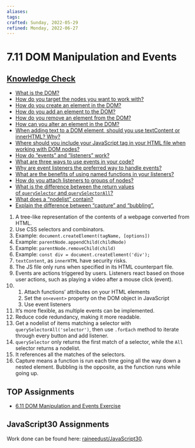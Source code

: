 ```yaml
---
aliases:
tags:
crafted: Sunday, 2022-05-29
refined: Monday, 2022-06-27
---
```


# 7.11 DOM Manipulation and Events

## [Knowledge Check](https://www.theodinproject.com/lessons/foundations-dom-manipulation-and-events#knowledge-check)

- [What is the DOM?](https://www.theodinproject.com/lessons/foundations-dom-manipulation-and-events#dom---document-object-model)
- [How do you target the nodes you want to work with?](https://www.theodinproject.com/lessons/foundations-dom-manipulation-and-events#targeting-nodes-with-selectors)
- [How do you create an element in the DOM?](https://www.theodinproject.com/lessons/foundations-dom-manipulation-and-events#element-creation)
- [How do you add an element to the DOM?](https://www.theodinproject.com/lessons/foundations-dom-manipulation-and-events#append-elements)
- [How do you remove an element from the DOM?](https://www.theodinproject.com/lessons/foundations-dom-manipulation-and-events#remove-elements)
- [How can you alter an element in the DOM?](https://www.theodinproject.com/lessons/foundations-dom-manipulation-and-events#altering-elements)
- [When adding text to a DOM element, should you use textContent or innerHTML? Why?](https://www.youtube.com/watch?v=ns1LX6mEvyM)
- [Where should you include your JavaScript tag in your HTML file when working with DOM nodes?](https://www.theodinproject.com/lessons/foundations-dom-manipulation-and-events#important-note)
- [How do “events” and “listeners” work?](https://www.theodinproject.com/lessons/foundations-dom-manipulation-and-events#events)
- [What are three ways to use events in your code?](https://www.theodinproject.com/lessons/foundations-dom-manipulation-and-events#events)
- [Why are event listeners the preferred way to handle events?](https://www.theodinproject.com/lessons/foundations-dom-manipulation-and-events#attaching-listeners-to-groups-of-nodes)
- [What are the benefits of using named functions in your listeners?](https://www.theodinproject.com/lessons/foundations-dom-manipulation-and-events#method-3)
- [How do you attach listeners to groups of nodes?](https://www.theodinproject.com/lessons/foundations-dom-manipulation-and-events#attaching-listeners-to-groups-of-nodes)
- [What is the difference between the return values of `querySelector` and `querySelectorAll`?](https://www.theodinproject.com/lessons/foundations-dom-manipulation-and-events#query-selectors)
- [What does a “nodelist” contain?](https://www.theodinproject.com/lessons/foundations-dom-manipulation-and-events#query-selectors)
- [Explain the difference between “capture” and “bubbling”.](https://www.youtube.com/watch?v=F1anRyL37lE)

1. A tree-like representation of the contents of a webpage converted from HTML.
2. Use CSS selectors and combinators.
3. Example: `document.createElement(tagName, [options])`
4. Example: `parentNode.appendChild(childNode)`
5. Example: `parentNode.removeChild(child)`
6. Example: `const div = document.createElement('div');`
7. `textContent`, as `innerHTML` have security risks.
8. The JS file only runs when specified in its HTML counterpart file.
9. Events are actions triggered by users. Listeners react based on those user actions, such as playing a video after a mouse click (event).
10. 1. Attach functions’ attributes on your HTML elements
	2. Set the `on<event>` property on the DOM object in JavaScript
	3. Use event listeners
11. It’s more flexible, as multiple events can be implemented.
12. Reduce code redundancy, making it more readable.
13. Get a nodelist of items matching a selector with `querySelectorAll('selector')`, then use `.forEach` method to iterate through every button and add listener.
14. `querySelector` only returns the first match of a selector, while the `All` selector returns a nodelist.
15. It references all the matches of the selectors.
16. Capture means a function is run each time going all the way down a nested element. Bubbling is the opposite, as the function runs while going up.

## TOP Assignments

- [6.11 DOM Manipulation and Events Exercise](https://codepen.io/raineedust/pen/zYRwmOj)

## JavaScript30 Assignments

Work done can be found here: [raineedust/JavaScript30](https://github.com/raineedust/JavaScript30).

